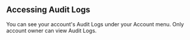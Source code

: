 <!-- post: -->

## Accessing Audit Logs

You can see your account's Audit Logs under your Account menu. Only account owner can view Audit Logs.
